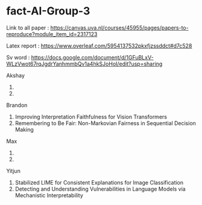 # fact-AI-Group-3


Link to all paper : https://canvas.uva.nl/courses/45955/pages/papers-to-reproduce?module_item_id=2317123 

Latex report : https://www.overleaf.com/5954137532pkxfjzssddct#d7c528 

Sv word : https://docs.google.com/document/d/1GFuBLxV-WLzVwot67rqJgdrYanhmmbQv1a4hkSJoHoI/edit?usp=sharing 



Akshay 

1. 
2. 

Brandon 

1. Improving Interpretation Faithfulness for Vision Transformers 
2. Remembering to Be Fair: Non-Markovian Fairness in Sequential Decision Making

Max

1.
2.

Yitjun

1. Stabilized LIME for Consistent Explanations for Image Classification
2. Detecting and Understanding Vulnerabilities in Language Models via Mechanistic Interpretability
